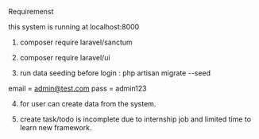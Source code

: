 Requiremenst 

this system is running at localhost:8000

1. composer require laravel/sanctum
2. composer require laravel/ui


3. run data seeding before login : php artisan migrate --seed

email = admin@test.com
pass = admin123

4. for user can create data from the system.

5. create task/todo is incomplete due to internship job and limited time to learn new framework.
